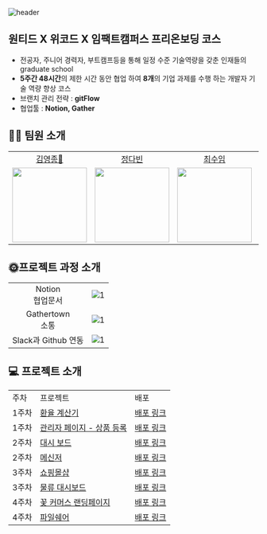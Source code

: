 ![header](https://capsule-render.vercel.app/api?type=waving&color=timeGradient&height=240&section=header&text=Hello,%20We%20are%20looking%20for%20a%20job👋%&fontSize=50&animation=fadeIn&fontAlignY=36)

## 원티드 X 위코드 X 임팩트캠퍼스 프리온보딩 코스 
- 전공자, 주니어 경력자, 부트캠프등을 통해 일정 수준 기술역량을 갖춘 인재들의 graduate school
- **5주간  48시간**의 제한 시간 동안 협업 하여 **8개**의 기업 과제를 수행 하는 개발자 기술 역량 향상 코스
- 브랜치 관리 전략 : **gitFlow**
- 협업툴 : **Notion, Gather**

## 👋🏻 팀원 소개
<table>

  <tr align="center">
    <td><a href='https://github.com/yeongjong310'>김영종🏅</a></td>
    <td><a href="https://github.com/leechoiswim1">정다빈</a></td>
    <td><a href="https://github.com/b41-41">최수임</a></td>
    <td><a href="https://github.com/vi2920va">이송현</a></td>
  </tr>

  <tr align="center">
    <td><img src="https://avatars.githubusercontent.com/u/39623897?v=4" width="150px"/></td>
    <td><img src="https://avatars.githubusercontent.com/u/90027202?v=4"  width="150px"/></td>
    <td><img src="https://avatars.githubusercontent.com/u/85476908?v=4" width="150px"/></td>
    <td><img src="https://avatars.githubusercontent.com/u/76679130?v=4" width="150px"/></td>

  </tr>
</table>

## 🌞프로젝트 과정 소개
<table>

  <tr align="center">
    <td>Notion <br> 협업문서</td>
    <td><img width="auto" height="auto" alt="1" src="https://user-images.githubusercontent.com/76679130/154906477-109af950-4ae4-458a-9a02-5f9cbe74c0b2.png"></td>
  </tr>
  
  <tr align="center">
    <td>Gathertown <br>  소통</td>
    <td><img width="auto" height="auto" alt="1" src="https://user-images.githubusercontent.com/76679130/154970387-5ac499fc-a902-4b9a-8b25-867451bbcc0d.png"></td>
  </tr>
  
  <tr align="center">
    <td>Slack과 Github 연동</td>
    <td><img width="auto" height="auto" alt="1" src="https://user-images.githubusercontent.com/76679130/154903300-0f1ac8da-0bad-4385-be9d-34c7c19bc9e0.png"></td>
  </tr>

</table>


## 💻 프로젝트 소개
<table>

  <tr align="left">
    <td>주차</td>
    <td>프로젝트</td>
    <td>배포</td>
  </tr>

  <tr align="left">
    <td>1주차</td>
    <td><a href='https://github.com/wantedPreOnboarding/19_01st_calculator'>환율 계산기</a></td>
    <td><a href='http://excalc.herokuapp.com/'>배포 링크</a></td>
  </tr>
  <tr align="left">
    <td>1주차</td>
    <td><a href='https://github.com/wantedPreOnboarding/19_02nd_slr_admin'>관리자 페이지 - 상품 등록</a></td>
    <td><a href='https://19thsiradminpage.netlify.app/'>배포 링크</a></td>
  </tr>
  <tr align="left">
    <td>2주차</td>
    <td><a href='https://github.com/wantedPreOnboarding/19_03rd_dashboard'>대시 보드</a></td>
    <td><a href='https://dashboard19wanted.herokuapp.com/'>배포 링크</a></td>
  </tr>
  <tr align="left">
    <td>2주차</td>
    <td><a href='https://github.com/wantedPreOnboarding/19_04th_messenger'>메신저</a></td>
    <td><a href='https://switchat.netlify.app/login'>배포 링크</a></td>
  </tr>
  <tr align="left">
    <td>3주차</td>
    <td><a href='https://github.com/wantedPreOnboarding/19_05th_shop'>쇼핑몰샵</a></td>
    <td><a href='https://19-05th-shop.vercel.app/'>배포 링크</a></td>
  </tr>
  <tr align="left">
    <td>3주차</td>
    <td><a href='https://github.com/wantedPreOnboarding/19_06th_cola_dashboard'>물류 대시보드</a></td>
    <td><a href='https://ordersheet.netlify.app/'>배포 링크</a></td>
  </tr>
  <tr align="left">
    <td>4주차</td>
    <td><a href='https://github.com/wantedPreOnboarding/19_07th_flowers'>꽃 커머스 랜딩페이지</a></td>
    <td><a href='https://shopflower.netlify.app'>배포 링크</a></td>
  </tr>
  <tr align="left">
    <td>4주차</td>
    <td><a href='https://github.com/wantedPreOnboarding/19_08th_fileshare'>파일쉐어</a></td>
    <td><a href='https://shareyourfiles.netlify.app/'>배포 링크</a></td>
  </tr>
</table>
